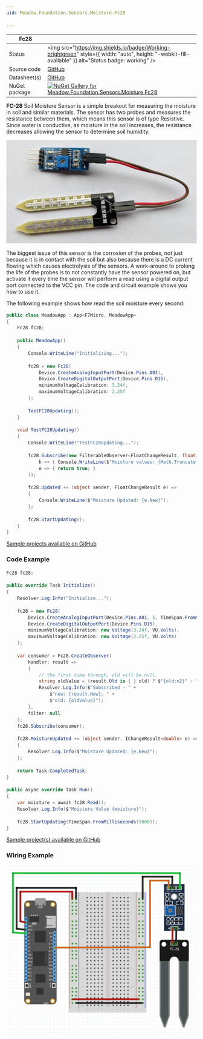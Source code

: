 ```yaml
---
uid: Meadow.Foundation.Sensors.Moisture.Fc28

---
```


| Fc28 | |
|--------|--------|
| Status | <img src="https://img.shields.io/badge/Working-brightgreen" style={{ width: "auto", height: "-webkit-fill-available" }} alt="Status badge: working" /> |
| Source code | [GitHub](https://github.com/WildernessLabs/Meadow.Foundation/tree/main/Source/Meadow.Foundation.Peripherals/Sensors.Moisture.Fc28) |
| Datasheet(s) | [GitHub](https://github.com/WildernessLabs/Meadow.Foundation/tree/main/Source/Meadow.Foundation.Peripherals/Sensors.Moisture.Fc28/Datasheet) |
| NuGet package | <a href="https://www.nuget.org/packages/Meadow.Foundation.Sensors.Moisture.Fc28/" target="_blank"><img src="https://img.shields.io/nuget/v/Meadow.Foundation.Sensors.Moisture.Fc28.svg?label=Meadow.Foundation.Sensors.Moisture.Fc28" alt="NuGet Gallery for Meadow.Foundation.Sensors.Moisture.Fc28" /></a> |

**FC-28** Soil Moisture Sensor is a simple breakout for measuring the moisture in soil and similar materials. The sensor has two probes and measures the resistance between them, which means this sensor is of type Resistive. Since water is conductive, as moisture in the soil increases, the resistance decreases allowing the sensor to determine soil humidity. 

<img src="/docs/API_Assets/Meadow.Foundation.Sensors.Moisture.FC28/img_FC28.jpg"  />

The biggest issue of this sensor is the corrosion of the probes, not just because it is in contact with the soil but also because there is a DC current flowing which causes electrolysis of the sensors. A work-around to prolong the life of the probes is to not constantly have the sensor powered on, but activate it every time the sensor will perform a read using a digital output port connected to the VCC pin. The code and circuit example shows you how to use it.

The following example shows how read the soil moisture every second:

```csharp
public class MeadowApp : App<F7Micro, MeadowApp>
{
    Fc28 fc28;

    public MeadowApp()
    {
        Console.WriteLine("Initializing...");

        fc28 = new Fc28(
            Device.CreateAnalogInputPort(Device.Pins.A01),
            Device.CreateDigitalOutputPort(Device.Pins.D15),
            minimumVoltageCalibration: 3.24f,
            maximumVoltageCalibration: 2.25f
        );

        TestFC28Updating();
    }

    void TestFC28Updating() 
    {
        Console.WriteLine("TestFC28Updating...");

        fc28.Subscribe(new FilterableObserver<FloatChangeResult, float>(
            h => { Console.WriteLine($"Moisture values: {Math.Truncate(h.New)}, old: {Math.Truncate(h.Old)}, delta: {h.DeltaPercent}"); },
            e => { return true; }
        ));

        fc28.Updated += (object sender, FloatChangeResult e) =>
        {
            Console.WriteLine($"Moisture Updated: {e.New}");
        };

        fc28.StartUpdating();
    }
}
```

[Sample projects available on GitHub](https://github.com/WildernessLabs/Meadow.Foundation/tree/main/Source/Meadow.Foundation.Peripherals/Sensors.Moisture.FC28/Samples/) 

### Code Example

```csharp
Fc28 fc28;

public override Task Initialize()
{
    Resolver.Log.Info("Initialize...");

    fc28 = new Fc28(
        Device.CreateAnalogInputPort(Device.Pins.A01, 5, TimeSpan.FromMilliseconds(40), new Voltage(3.3, Voltage.UnitType.Volts)),
        Device.CreateDigitalOutputPort(Device.Pins.D15),
        minimumVoltageCalibration: new Voltage(3.24f, VU.Volts),
        maximumVoltageCalibration: new Voltage(2.25f, VU.Volts)
    );

    var consumer = Fc28.CreateObserver(
        handler: result =>
        {
            // the first time through, old will be null.
            string oldValue = (result.Old is { } old) ? $"{old:n2}" : "n/a";
            Resolver.Log.Info($"Subscribed - " +
                $"new: {result.New}, " +
                $"old: {oldValue}");
        },
        filter: null
    );
    fc28.Subscribe(consumer);

    fc28.MoistureUpdated += (object sender, IChangeResult<double> e) =>
    {
        Resolver.Log.Info($"Moisture Updated: {e.New}");
    };

    return Task.CompletedTask;
}

public async override Task Run()
{
    var moisture = await fc28.Read();
    Resolver.Log.Info($"Moisture Value {moisture}");

    fc28.StartUpdating(TimeSpan.FromMilliseconds(5000));
}

```

[Sample project(s) available on GitHub](https://github.com/WildernessLabs/Meadow.Foundation/tree/main/Source/Meadow.Foundation.Peripherals/Sensors.Moisture.Fc28/Samples/Fc28_Sample)

### Wiring Example

<img src="/docs/API_Assets/Meadow.Foundation.Sensors.Moisture.FC28/FC28_Fritzing.svg" />




